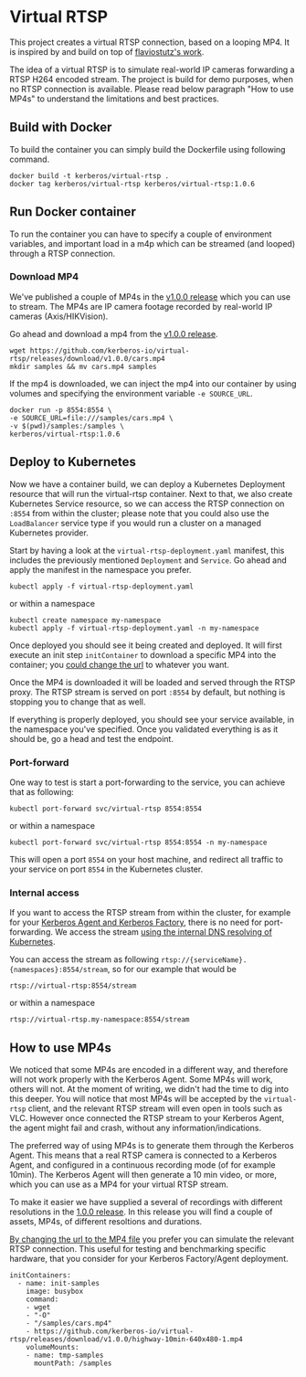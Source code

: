 # Virtual RTSP

This project creates a virtual RTSP connection, based on a looping MP4. It is inspired by and build on top of [flaviostutz's work](https://github.com/flaviostutz/rtsp-relay).

The idea of a virtual RTSP is to simulate real-world IP cameras forwarding a RTSP H264 encoded stream. The project is build for demo purposes, when no RTSP connection is available. Please read below paragraph "How to use MP4s" to understand the limitations and best practices.

## Build with Docker

To build the container you can simply build the Dockerfile using following command.

    docker build -t kerberos/virtual-rtsp .
    docker tag kerberos/virtual-rtsp kerberos/virtual-rtsp:1.0.6

## Run Docker container

To run the container you can have to specify a couple of environment variables, and important load in a m4p which can be streamed (and looped) through a RTSP connection.

### Download MP4

We've published a couple of MP4s in the [v1.0.0 release](https://github.com/kerberos-io/virtual-rtsp/releases/tag/v1.0.0) which you can use to stream. The MP4s are IP camera footage recorded by real-world IP cameras (Axis/HIKVision).

Go ahead and download a mp4 from the [v1.0.0 release](https://github.com/kerberos-io/virtual-rtsp/releases/tag/v1.0.0).

    wget https://github.com/kerberos-io/virtual-rtsp/releases/download/v1.0.0/cars.mp4
    mkdir samples && mv cars.mp4 samples

If the mp4 is downloaded, we can inject the mp4 into our container by using volumes and specifying the environment variable `-e SOURCE_URL`.

    docker run -p 8554:8554 \
    -e SOURCE_URL=file:///samples/cars.mp4 \
    -v $(pwd)/samples:/samples \
    kerberos/virtual-rtsp:1.0.6

## Deploy to Kubernetes

Now we have a container build, we can deploy a Kubernetes Deployment resource that will run the virtual-rtsp container. Next to that, we also create Kubernetes Service resource, so we can access the RTSP connection on `:8554` from within the cluster; please note that you could also use the `LoadBalancer` service type if you would run a cluster on a managed Kubernetes provider.

Start by having a look at the `virtual-rtsp-deployment.yaml` manifest, this includes the previously mentioned `Deployment` and `Service`. Go ahead and apply the manifest in the namespace you prefer.

    kubectl apply -f virtual-rtsp-deployment.yaml 

or within a namespace

    kubectl create namespace my-namespace
    kubectl apply -f virtual-rtsp-deployment.yaml -n my-namespace

Once deployed you should see it being created and deployed. It will first execute an init step `initContainer` to download a specific MP4 into the container; you [could change the url](https://github.com/kerberos-io/virtual-rtsp/blob/master/virtual-rtsp-deployment.yaml#L28) to whatever you want.

Once the MP4 is downloaded it will be loaded and served through the RTSP proxy. The RTSP stream is served on port `:8554` by default, but nothing is stopping you to change that as well.

If everything is properly deployed, you should see your service available, in the namespace you've specified. Once you validated everything is as it should be, go a head and test the endpoint.

### Port-forward

One way to test is start a port-forwarding to the service, you can achieve that as following:

    kubectl port-forward svc/virtual-rtsp 8554:8554

or within a namespace

    kubectl port-forward svc/virtual-rtsp 8554:8554 -n my-namespace

This will open a port `8554` on your host machine, and redirect all traffic to your service on port `8554` in the Kubernetes cluster.

### Internal access

If you want to access the RTSP stream from within the cluster, for example for your [Kerberos Agent and Kerberos Factory](https://doc.kerberos.io/factory/first-things-first/), there is no need for port-forwarding. We access the stream [using the internal DNS resolving of Kubernetes](https://kubernetes.io/docs/concepts/services-networking/dns-pod-service/).

You can access the stream as following `rtsp://{serviceName}.{namespaces}:8554/stream`, so for our example that would be

    rtsp://virtual-rtsp:8554/stream

or within a namespace

    rtsp://virtual-rtsp.my-namespace:8554/stream

## How to use MP4s

We noticed that some MP4s are encoded in a different way, and therefore will not work properly with the Kerberos Agent. Some MP4s will work, others will not. At the moment of writing, we didn't had the time to dig into this deeper. You will notice that most MP4s will be accepted by the `virtual-rtsp` client, and the relevant RTSP stream will even open in tools such as VLC. However once connected the RTSP stream to your Kerberos Agent, the agent might fail and crash, without any information/indications.

The preferred way of using MP4s is to generate them through the Kerberos Agent. This means that a real RTSP camera is connected to a Kerberos Agent, and configured in a continuous recording mode (of for example 10min). The Kerberos Agent will then generate a 10 min video, or more, which you can use as a MP4 for your virtual RTSP stream.

To make it easier we have supplied a several of recordings with different resolutions in the [1.0.0 release](https://github.com/kerberos-io/virtual-rtsp/releases/tag/v1.0.0). In this release you will find a couple of assets, MP4s, of different resoltions and durations.

[By changing the url to the MP4 file](https://github.com/kerberos-io/virtual-rtsp/blob/master/virtual-rtsp-deployment.yaml#L28) you prefer you can simulate the relevant RTSP connection. This useful for testing and benchmarking specific hardware, that you consider for your Kerberos Factory/Agent deployment.

    initContainers:
      - name: init-samples
        image: busybox
        command:
        - wget
        - "-O"
        - "/samples/cars.mp4"
        - https://github.com/kerberos-io/virtual-rtsp/releases/download/v1.0.0/highway-10min-640x480-1.mp4
        volumeMounts:
        - name: tmp-samples
          mountPath: /samples

